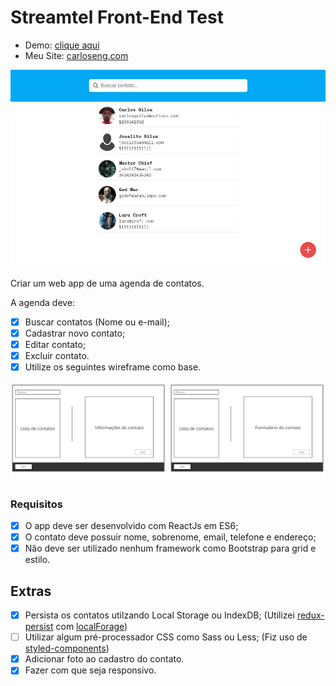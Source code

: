 # Streamtel Front-End Test

* Demo: [clique aqui](https://carlosqsilva.github.io/Streamtel-FrontEnd-Test/)
* Meu Site: [carloseng.com](https://carloseng.com)

![screenshot](./screenshot.png)

Criar um web app de uma agenda de contatos.

A agenda deve:

* [x] Buscar contatos (Nome ou e-mail);
* [x] Cadastrar novo contato;
* [x] Editar contato;
* [x] Excluir contato.
* [x] Utilize os seguintes wireframe como base.

<img src="wireframe-1.jpg" alt="wireframe" width="250" />
<img src="wireframe-2.jpg" alt="wireframe" width="250" />

### Requisitos

* [x] O app deve ser desenvolvido com ReactJs em ES6;
* [x] O contato deve possuir nome, sobrenome, email, telefone e endereço;
* [x] Não deve ser utilizado nenhum framework como Bootstrap para grid e estilo.

## Extras

* [x] Persista os contatos utilzando Local Storage ou IndexDB; (Utilizei [redux-persist](https://github.com/rt2zz/redux-persist) com [localForage](https://github.com/localForage/localForage))
* [ ] Utilizar algum pré-processador CSS como Sass ou Less; (Fiz uso de [styled-components](https://github.com/styled-components/styled-components))
* [x] Adicionar foto ao cadastro do contato.
* [x] Fazer com que seja responsivo.

